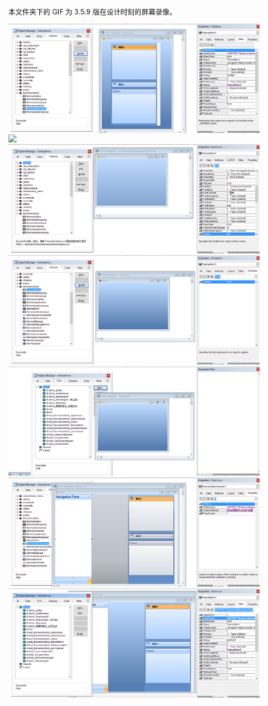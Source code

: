 本文件夹下的 GIF 为 3.5.9 版在设计时刻的屏幕录像。

![](OutlookNavBar.gif)
![](Ribbon.gif)
![](ThemdExplorerBar.gif)
![](ThemedButton.gif)
![](ThemedHeadTitle.gif)
![](Toolbox.gif)
![](ZoomNavBar.gif)
